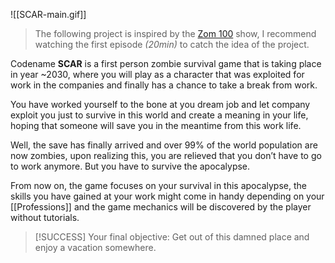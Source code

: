 ![[SCAR-main.gif]]
> The following project is inspired by the [Zom 100](https://myanimelist.net/anime/54112/Zom_100__Zombie_ni_Naru_made_ni_Shitai_100_no_Koto "https://myanimelist.net/anime/54112/Zom_100__Zombie_ni_Naru_made_ni_Shitai_100_no_Koto") show, I recommend watching the first episode *(20min)* to catch the idea of the project.

Codename **SCAR** is a first person zombie survival game that is taking place in year ~2030, where you will play as a character that was exploited for work in the companies and finally has a chance to take a break from work.

You have worked yourself to the bone at you dream job and let company exploit you just to survive in this world and create a meaning in your life, hoping that someone will save you in the meantime from this work life.

Well, the save has finally arrived and over 99% of the world population are now zombies, upon realizing this, you are relieved that you don’t have to go to work anymore. But you have to survive the apocalypse.

From now on, the game focuses on your survival in this apocalypse, the skills you have gained at your work might come in handy depending on your [[Professions]] and the game mechanics will be discovered by the player without tutorials.

> [!SUCCESS] Your final objective:
> Get out of this damned place and enjoy a vacation somewhere.
